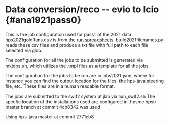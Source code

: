 Data conversion/reco -- evio to lcio  {#ana1921pass0}
===============================

This is the job configuration used for pass1 of the 2021 data.
hps2021goldRuns.csv is from the [run spreadsheets](https://wiki.jlab.org/hps-run/index.php/The_HPS_Run_Wiki).
build2021filenames.py reads these csv files and produce a txt file with full path to each file selected via glob.

The configuration for all the jobs to be submitted is generated via mkjobs.sh, which
utilizes the .tmpl files as a template for all the jobs.

The configuration for the jobs to be run are in jobs2021.json, where for
instance you can find the output location for the files, the hps-java steering file, etc.
These files are in a human readable format.

The jobs are submitted to the swif2 system at jlab via run_swif2.sh
The specfic location of the installations used are configured in .hpsmc
hpstr master branch at commit 4cb8342 was used

Using hps-java master at commit 2771eb8
